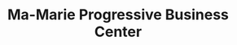 ---
title: "Ma-Marie Progressive Business Center"
url: /gbarnga/ma-marie-progressive-business-center/
shop: kiosk
---